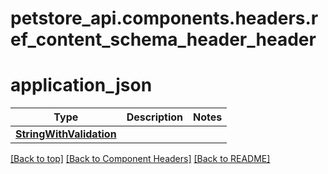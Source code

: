 # petstore_api.components.headers.ref_content_schema_header_header

# application_json
Type | Description  | Notes
------------- | ------------- | -------------
[**StringWithValidation**](../../components/schema/StringWithValidation.md) |  | 


[[Back to top]](#top) [[Back to Component Headers]](../../../README.md#Component-Headers) [[Back to README]](../../../README.md)
